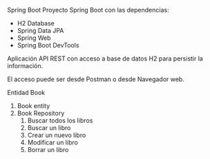Spring Boot
Proyecto Spring Boot con las dependencias:

* H2 Database
* Spring Data JPA
* Spring Web
* Spring Boot DevTools

Aplicación API REST con acceso a base de datos H2 para persistir la información.

El acceso puede ser desde Postman o desde Navegador web.

Entidad Book
1. Book entity
2. Book Repository
    1. Buscar todos los libros
    2. Buscar un libro
    3. Crear un nuevo libro
    4. Modificar un libro
    5. Borrar un libro